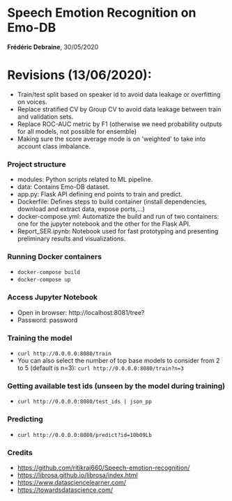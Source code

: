 # Speech Emotion Recognition on Emo-DB
**Frédéric Debraine**, 30/05/2020

# Revisions (13/06/2020):
- Train/test split based on speaker id to avoid data leakage or overfitting on voices.
- Replace stratified CV by Group CV to avoid data leakage between train and validation sets.
- Replace ROC-AUC metric by F1 (otherwise we need probability outputs for all models, not possible for ensemble)
- Making sure the score average mode is on 'weighted' to take into account class imbalance.

### Project structure
* modules: Python scripts related to ML pipeline.
* data: Contains Emo-DB dataset.
* app.py: Flask API defining end points to train and predict.
* Dockerfile: Defines steps to build container (install dependencies, download and extract data, expose ports,...)
* docker-compose.yml: Automatize the build and run of two containers: one for the jupyter notebook and the other for the Flask API.
* Report_SER.ipynb: Notebook used for fast prototyping and presenting preliminary results and visualizations.

### Running Docker containers
* `docker-compose build`
* `docker-compose up`

### Access Jupyter Notebook
* Open in browser: http://localhost:8081/tree?
* Password: password

### Training the model
* `curl http://0.0.0.0:8080/train`
* You can also select the number of top base models to consider from 2 to 5 (default is n=3): `curl http://0.0.0.0:8080/train?n=3`

### Getting available test ids (unseen by the model during training)
* `curl http://0.0.0.0:8080/test_ids | json_pp`

### Predicting
* `curl http://0.0.0.0:8080/predict?id=10b09Lb`


### Credits
* https://github.com/ritikraj660/Speech-emotion-recognition/
* https://librosa.github.io/librosa/index.html
* https://www.datasciencelearner.com/
* https://towardsdatascience.com/